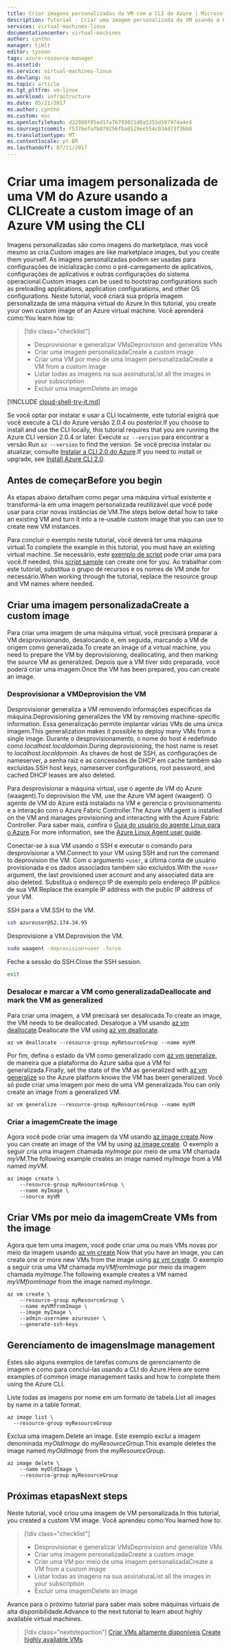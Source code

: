 ```yaml
---
title: Criar imagens personalizadas da VM com a CLI do Azure | Microsoft Docs
description: Tutorial - Criar uma imagem personalizada da VM usando a CLI do Azure.
services: virtual-machines-linux
documentationcenter: virtual-machines
author: cynthn
manager: timlt
editor: tysonn
tags: azure-resource-manager
ms.assetid: 
ms.service: virtual-machines-linux
ms.devlang: na
ms.topic: article
ms.tgt_pltfrm: vm-linux
ms.workload: infrastructure
ms.date: 05/21/2017
ms.author: cynthn
ms.custom: mvc
ms.openlocfilehash: d32980f05ad17a76793021d0a5355d597974a4e4
ms.sourcegitcommit: f537befafb079256fba0529ee554c034d73f36b0
ms.translationtype: MT
ms.contentlocale: pt-BR
ms.lasthandoff: 07/11/2017
---
```

# <a name="create-a-custom-image-of-an-azure-vm-using-the-cli"></a><span data-ttu-id="65271-103">Criar uma imagem personalizada de uma VM do Azure usando a CLI</span><span class="sxs-lookup"><span data-stu-id="65271-103">Create a custom image of an Azure VM using the CLI</span></span>

<span data-ttu-id="65271-104">Imagens personalizadas são como imagens do marketplace, mas você mesmo as cria.</span><span class="sxs-lookup"><span data-stu-id="65271-104">Custom images are like marketplace images, but you create them yourself.</span></span> <span data-ttu-id="65271-105">As imagens personalizadas podem ser usadas para configurações de inicialização como o pré-carregamento de aplicativos, configurações de aplicativos e outras configurações do sistema operacional.</span><span class="sxs-lookup"><span data-stu-id="65271-105">Custom images can be used to bootstrap configurations such as preloading applications, application configurations, and other OS configurations.</span></span> <span data-ttu-id="65271-106">Neste tutorial, você criará sua própria imagem personalizada de uma máquina virtual do Azure.</span><span class="sxs-lookup"><span data-stu-id="65271-106">In this tutorial, you create your own custom image of an Azure virtual machine.</span></span> <span data-ttu-id="65271-107">Você aprenderá como:</span><span class="sxs-lookup"><span data-stu-id="65271-107">You learn how to:</span></span>

> [!div class="checklist"]
> * <span data-ttu-id="65271-108">Desprovisionar e generalizar VMs</span><span class="sxs-lookup"><span data-stu-id="65271-108">Deprovision and generalize VMs</span></span>
> * <span data-ttu-id="65271-109">Criar uma imagem personalizada</span><span class="sxs-lookup"><span data-stu-id="65271-109">Create a custom image</span></span>
> * <span data-ttu-id="65271-110">Criar uma VM por meio de uma imagem personalizada</span><span class="sxs-lookup"><span data-stu-id="65271-110">Create a VM from a custom image</span></span>
> * <span data-ttu-id="65271-111">Listar todas as imagens na sua assinatura</span><span class="sxs-lookup"><span data-stu-id="65271-111">List all the images in your subscription</span></span>
> * <span data-ttu-id="65271-112">Excluir uma imagem</span><span class="sxs-lookup"><span data-stu-id="65271-112">Delete an image</span></span>


[!INCLUDE [cloud-shell-try-it.md](../../../includes/cloud-shell-try-it.md)]

<span data-ttu-id="65271-113">Se você optar por instalar e usar a CLI localmente, este tutorial exigirá que você execute a CLI do Azure versão 2.0.4 ou posterior.</span><span class="sxs-lookup"><span data-stu-id="65271-113">If you choose to install and use the CLI locally, this tutorial requires that you are running the Azure CLI version 2.0.4 or later.</span></span> <span data-ttu-id="65271-114">Execute `az --version` para encontrar a versão.</span><span class="sxs-lookup"><span data-stu-id="65271-114">Run `az --version` to find the version.</span></span> <span data-ttu-id="65271-115">Se você precisa instalar ou atualizar, consulte [Instalar a CLI 2.0 do Azure]( /cli/azure/install-azure-cli).</span><span class="sxs-lookup"><span data-stu-id="65271-115">If you need to install or upgrade, see [Install Azure CLI 2.0]( /cli/azure/install-azure-cli).</span></span> 

## <a name="before-you-begin"></a><span data-ttu-id="65271-116">Antes de começar</span><span class="sxs-lookup"><span data-stu-id="65271-116">Before you begin</span></span>

<span data-ttu-id="65271-117">As etapas abaixo detalham como pegar uma máquina virtual existente e transformá-la em uma imagem personalizada reutilizável que você pode usar para criar novas instâncias de VM.</span><span class="sxs-lookup"><span data-stu-id="65271-117">The steps below detail how to take an existing VM and turn it into a re-usable custom image that you can use to create new VM instances.</span></span>

<span data-ttu-id="65271-118">Para concluir o exemplo neste tutorial, você deverá ter uma máquina virtual.</span><span class="sxs-lookup"><span data-stu-id="65271-118">To complete the example in this tutorial, you must have an existing virtual machine.</span></span> <span data-ttu-id="65271-119">Se necessário, este [exemplo de script](../scripts/virtual-machines-linux-cli-sample-create-vm-nginx.md) pode criar uma para você.</span><span class="sxs-lookup"><span data-stu-id="65271-119">If needed, this [script sample](../scripts/virtual-machines-linux-cli-sample-create-vm-nginx.md) can create one for you.</span></span> <span data-ttu-id="65271-120">Ao trabalhar com este tutorial, substitua o grupo de recursos e os nomes de VM onde for necessário.</span><span class="sxs-lookup"><span data-stu-id="65271-120">When working through the tutorial, replace the resource group and VM names where needed.</span></span>

## <a name="create-a-custom-image"></a><span data-ttu-id="65271-121">Criar uma imagem personalizada</span><span class="sxs-lookup"><span data-stu-id="65271-121">Create a custom image</span></span>

<span data-ttu-id="65271-122">Para criar uma imagem de uma máquina virtual, você precisará preparar a VM desprovisionando, desalocando e, em seguida, marcando a VM de origem como generalizada.</span><span class="sxs-lookup"><span data-stu-id="65271-122">To create an image of a virtual machine, you need to prepare the VM by deprovisioning, deallocating, and then marking the source VM as generalized.</span></span> <span data-ttu-id="65271-123">Depois que a VM tiver sido preparada, você poderá criar uma imagem.</span><span class="sxs-lookup"><span data-stu-id="65271-123">Once the VM has been prepared, you can create an image.</span></span>

### <a name="deprovision-the-vm"></a><span data-ttu-id="65271-124">Desprovisionar a VM</span><span class="sxs-lookup"><span data-stu-id="65271-124">Deprovision the VM</span></span> 

<span data-ttu-id="65271-125">Desprovisionar generaliza a VM removendo informações específicas da máquina.</span><span class="sxs-lookup"><span data-stu-id="65271-125">Deprovisioning generalizes the VM by removing machine-specific information.</span></span> <span data-ttu-id="65271-126">Essa generalização permite implantar várias VMs de uma única imagem.</span><span class="sxs-lookup"><span data-stu-id="65271-126">This generalization makes it possible to deploy many VMs from a single image.</span></span> <span data-ttu-id="65271-127">Durante o desprovisionamento, o nome do host é redefinido como *localhost.localdomain*.</span><span class="sxs-lookup"><span data-stu-id="65271-127">During deprovisioning, the host name is reset to *localhost.localdomain*.</span></span> <span data-ttu-id="65271-128">As chaves de host de SSH, as configurações de nameserver, a senha raiz e as concessões de DHCP em cache também são excluídas.</span><span class="sxs-lookup"><span data-stu-id="65271-128">SSH host keys, nameserver configurations, root password, and cached DHCP leases are also deleted.</span></span>

<span data-ttu-id="65271-129">Para desprovisionar a máquina virtual, use o agente de VM do Azure (waagent).</span><span class="sxs-lookup"><span data-stu-id="65271-129">To deprovision the VM, use the Azure VM agent (waagent).</span></span> <span data-ttu-id="65271-130">O agente de VM do Azure está instalado na VM e gerencia o provisionamento e a interação com o Azure Fabric Controller.</span><span class="sxs-lookup"><span data-stu-id="65271-130">The Azure VM agent is installed on the VM and manages provisioning and interacting with the Azure Fabric Controller.</span></span> <span data-ttu-id="65271-131">Para saber mais, confira o [Guia do usuário do agente Linux para o Azure](agent-user-guide.md).</span><span class="sxs-lookup"><span data-stu-id="65271-131">For more information, see the [Azure Linux Agent user guide](agent-user-guide.md).</span></span>

<span data-ttu-id="65271-132">Conectar-se à sua VM usando o SSH e executar o comando para desprovisionar a VM.</span><span class="sxs-lookup"><span data-stu-id="65271-132">Connect to your VM using SSH and run the command to deprovision the VM.</span></span> <span data-ttu-id="65271-133">Com o argumento `+user`, a última conta de usuário provisionada e os dados associados também são excluídos.</span><span class="sxs-lookup"><span data-stu-id="65271-133">With the `+user` argument, the last provisioned user account and any associated data are also deleted.</span></span> <span data-ttu-id="65271-134">Substitua o endereço IP de exemplo pelo endereço IP público de sua VM.</span><span class="sxs-lookup"><span data-stu-id="65271-134">Replace the example IP address with the public IP address of your VM.</span></span>

<span data-ttu-id="65271-135">SSH para a VM.</span><span class="sxs-lookup"><span data-stu-id="65271-135">SSH to the VM.</span></span>
```bash
ssh azureuser@52.174.34.95
```
<span data-ttu-id="65271-136">Desprovisione a VM.</span><span class="sxs-lookup"><span data-stu-id="65271-136">Deprovision the VM.</span></span>

```bash
sudo waagent -deprovision+user -force
```
<span data-ttu-id="65271-137">Feche a sessão do SSH.</span><span class="sxs-lookup"><span data-stu-id="65271-137">Close the SSH session.</span></span>

```bash
exit
```

### <a name="deallocate-and-mark-the-vm-as-generalized"></a><span data-ttu-id="65271-138">Desalocar e marcar a VM como generalizada</span><span class="sxs-lookup"><span data-stu-id="65271-138">Deallocate and mark the VM as generalized</span></span>

<span data-ttu-id="65271-139">Para criar uma imagem, a VM precisará ser desalocada.</span><span class="sxs-lookup"><span data-stu-id="65271-139">To create an image, the VM needs to be deallocated.</span></span> <span data-ttu-id="65271-140">Desaloque a VM usando [az vm deallocate](/cli//azure/vm#deallocate).</span><span class="sxs-lookup"><span data-stu-id="65271-140">Deallocate the VM using [az vm deallocate](/cli//azure/vm#deallocate).</span></span> 
   
```azurecli-interactive 
az vm deallocate --resource-group myResourceGroup --name myVM
```

<span data-ttu-id="65271-141">Por fim, defina o estado da VM como generalizado com [az vm generalize](/cli//azure/vm#generalize), de maneira que a plataforma do Azure saiba que a VM foi generalizada.</span><span class="sxs-lookup"><span data-stu-id="65271-141">Finally, set the state of the VM as generalized with [az vm generalize](/cli//azure/vm#generalize) so the Azure platform knows the VM has been generalized.</span></span> <span data-ttu-id="65271-142">Você só pode criar uma imagem por meio de uma VM generalizada.</span><span class="sxs-lookup"><span data-stu-id="65271-142">You can only create an image from a generalized VM.</span></span>
   
```azurecli-interactive 
az vm generalize --resource-group myResourceGroup --name myVM
```

### <a name="create-the-image"></a><span data-ttu-id="65271-143">Criar a imagem</span><span class="sxs-lookup"><span data-stu-id="65271-143">Create the image</span></span>

<span data-ttu-id="65271-144">Agora você pode criar uma imagem da VM usando [az image create](/cli//azure/image#create).</span><span class="sxs-lookup"><span data-stu-id="65271-144">Now you can create an image of the VM by using [az image create](/cli//azure/image#create).</span></span> <span data-ttu-id="65271-145">O exemplo a seguir cria uma imagem chamada *myImage* por meio de uma VM chamada *myVM*.</span><span class="sxs-lookup"><span data-stu-id="65271-145">The following example creates an image named *myImage* from a VM named *myVM*.</span></span>
   
```azurecli-interactive 
az image create \
    --resource-group myResourceGroup \
    --name myImage \
    --source myVM
```
 
## <a name="create-vms-from-the-image"></a><span data-ttu-id="65271-146">Criar VMs por meio da imagem</span><span class="sxs-lookup"><span data-stu-id="65271-146">Create VMs from the image</span></span>

<span data-ttu-id="65271-147">Agora que tem uma imagem, você pode criar uma ou mais VMs novas por meio da imagem usando [az vm create](/cli/azure/vm#create).</span><span class="sxs-lookup"><span data-stu-id="65271-147">Now that you have an image, you can create one or more new VMs from the image using [az vm create](/cli/azure/vm#create).</span></span> <span data-ttu-id="65271-148">O exemplo a seguir cria uma VM chamada *myVMfromImage* por meio da imagem chamada *myImage*.</span><span class="sxs-lookup"><span data-stu-id="65271-148">The following example creates a VM named *myVMfromImage* from the image named *myImage*.</span></span>

```azurecli-interactive 
az vm create \
    --resource-group myResourceGroup \
    --name myVMfromImage \
    --image myImage \
    --admin-username azureuser \
    --generate-ssh-keys
```

## <a name="image-management"></a><span data-ttu-id="65271-149">Gerenciamento de imagens</span><span class="sxs-lookup"><span data-stu-id="65271-149">Image management</span></span> 

<span data-ttu-id="65271-150">Estes são alguns exemplos de tarefas comuns de gerenciamento de imagem e como para concluí-las usando a CLI do Azure.</span><span class="sxs-lookup"><span data-stu-id="65271-150">Here are some examples of common image management tasks and how to complete them using the Azure CLI.</span></span>

<span data-ttu-id="65271-151">Liste todas as imagens por nome em um formato de tabela.</span><span class="sxs-lookup"><span data-stu-id="65271-151">List all images by name in a table format.</span></span>

```azurecli-interactive 
az image list \
  --resource-group myResourceGroup
```

<span data-ttu-id="65271-152">Exclua uma imagem.</span><span class="sxs-lookup"><span data-stu-id="65271-152">Delete an image.</span></span> <span data-ttu-id="65271-153">Este exemplo exclui a imagem denominada *myOldImage* do *myResourceGroup*.</span><span class="sxs-lookup"><span data-stu-id="65271-153">This example deletes the image named *myOldImage* from the *myResourceGroup*.</span></span>

```azurecli-interactive 
az image delete \
    --name myOldImage \
    --resource-group myResourceGroup
```

## <a name="next-steps"></a><span data-ttu-id="65271-154">Próximas etapas</span><span class="sxs-lookup"><span data-stu-id="65271-154">Next steps</span></span>

<span data-ttu-id="65271-155">Neste tutorial, você criou uma imagem de VM personalizada.</span><span class="sxs-lookup"><span data-stu-id="65271-155">In this tutorial, you created a custom VM image.</span></span> <span data-ttu-id="65271-156">Você aprendeu como:</span><span class="sxs-lookup"><span data-stu-id="65271-156">You learned how to:</span></span>

> [!div class="checklist"]
> * <span data-ttu-id="65271-157">Desprovisionar e generalizar VMs</span><span class="sxs-lookup"><span data-stu-id="65271-157">Deprovision and generalize VMs</span></span>
> * <span data-ttu-id="65271-158">Criar uma imagem personalizada</span><span class="sxs-lookup"><span data-stu-id="65271-158">Create a custom image</span></span>
> * <span data-ttu-id="65271-159">Criar uma VM por meio de uma imagem personalizada</span><span class="sxs-lookup"><span data-stu-id="65271-159">Create a VM from a custom image</span></span>
> * <span data-ttu-id="65271-160">Listar todas as imagens na sua assinatura</span><span class="sxs-lookup"><span data-stu-id="65271-160">List all the images in your subscription</span></span>
> * <span data-ttu-id="65271-161">Excluir uma imagem</span><span class="sxs-lookup"><span data-stu-id="65271-161">Delete an image</span></span>

<span data-ttu-id="65271-162">Avance para o próximo tutorial para saber mais sobre máquinas virtuais de alta disponibilidade.</span><span class="sxs-lookup"><span data-stu-id="65271-162">Advance to the next tutorial to learn about highly available virtual machines.</span></span>

> [!div class="nextstepaction"]
> <span data-ttu-id="65271-163">[Criar VMs altamente disponíveis](tutorial-availability-sets.md).</span><span class="sxs-lookup"><span data-stu-id="65271-163">[Create highly available VMs](tutorial-availability-sets.md).</span></span>


